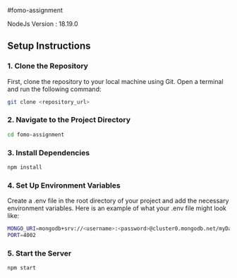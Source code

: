 #fomo-assignment

NodeJs Version : 18.19.0

## Setup Instructions

### 1. Clone the Repository

First, clone the repository to your local machine using Git. Open a terminal and run the following command:

```bash
git clone <repository_url>
```

### 2. Navigate to the Project Directory

```bash
cd fomo-assignment
```

### 3. Install Dependencies

```bash
npm install
```

### 4. Set Up Environment Variables

Create a .env file in the root directory of your project and add the necessary environment variables. Here is an example of what your .env file might look like:

```bash
MONGO_URI=mongodb+srv://<username>:<password>@cluster0.mongodb.net/myDatabase?retryWrites=true&w=majority
PORT=4002
```

### 5. Start the Server

```bash
npm start
```
